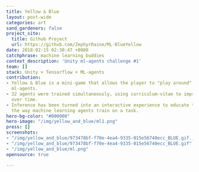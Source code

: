 ```yaml
---
title: Yellow & Blue
layout: post-wide
categories: art
sand_gardeners: false
project_site:
  title: Github Project
  url: https://github.com/ZephyrRaine/ML-BlueYellow
date: 2018-02-15 02:30:47 +0000
catchphrase: machine learning buddies
context_description: 'Unity ml-agents challenge #1'
team: []
stack: Unity + Tensorflow + ML-agents
contribution:
- Yellow & Blue is a mini-game that allows the player to "play around" with Unity's
  ml-agents.
- 32 agents were trained simultaneously, using curriculum-vitae to improve training
  over time.
- Inference has been turned into an interactive experience to educate the player on
  the way machine learning agents train on a task.
hero-bg-color: "#000000"
hero-image: "/img/yellow_and_blue/ml1.png"
press: []
screenshots:
- "/img/yellow_and_blue/973478bf-f70e-4ea4-9335-015e56740ecc_BLUE.gif._gif_.jpg"
- "/img/yellow_and_blue/973478bf-f70e-4ea4-9335-015e56740ecc_BLUE.gif"
- "/img/yellow_and_blue/ml.png"
opensource: true

---
```

